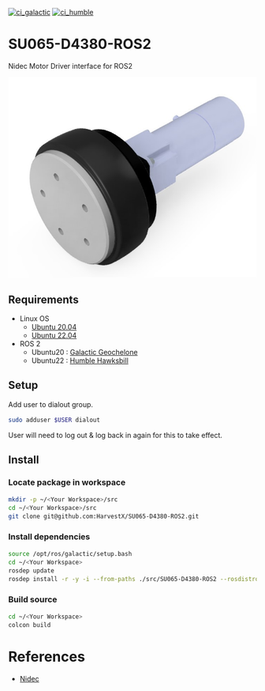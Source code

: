 [![ci_galactic](https://github.com/HarvestX/SU065-D4380-ROS2/actions/workflows/ci_galactic.yml/badge.svg)](https://github.com/HarvestX/SU065-D4380-ROS2/actions/workflows/ci_galactic.yml)
[![ci_humble](https://github.com/HarvestX/SU065-D4380-ROS2/actions/workflows/ci_humble.yml/badge.svg)](https://github.com/HarvestX/SU065-D4380-ROS2/actions/workflows/ci_humble.yml)

# SU065-D4380-ROS2
Nidec Motor Driver interface for ROS2

![Image](./media/SU065-M4380.jpg)

## Requirements
- Linux OS
  - [Ubuntu 20.04](https://releases.ubuntu.com/20.04/)
  - [Ubuntu 22.04](https://releases.ubuntu.com/22.04/)
- ROS 2
  - Ubuntu20 : [Galactic Geochelone](https://docs.ros.org/en/galactic/Installation.html)
  - Ubuntu22 : [Humble Hawksbill](https://docs.ros.org/en/humble/Installation.html)

## Setup
Add user to dialout group.
```bash
sudo adduser $USER dialout
```
User will need to log out & log back in again for this to take effect.

## Install
### Locate package in workspace
```bash
mkdir -p ~/<Your Workspace>/src
cd ~/<Your Workspace>/src
git clone git@github.com:HarvestX/SU065-D4380-ROS2.git
```

### Install dependencies
```bash
source /opt/ros/galactic/setup.bash
cd ~/<Your Workspace>
rosdep update
rosdep install -r -y -i --from-paths ./src/SU065-D4380-ROS2 --rosdistro $ROS_DISTRO
```

### Build source
```bash
cd ~/<Your Workspace>
colcon build
```

# References
- [Nidec](https://www.nidec-shimpo.co.jp/en/)
